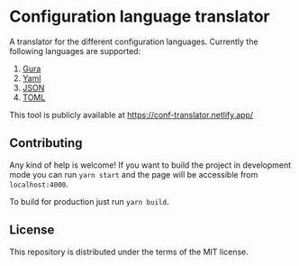 # Configuration language translator

A translator for the different configuration languages. Currently the following languages are supported:

1. [Gura][gura]
1. [Yaml][yaml]
1. [JSON][json]
1. [TOML][toml]

This tool is publicly available at https://conf-translator.netlify.app/


## Contributing

Any kind of help is welcome! If you want to build the project in development mode you can run `yarn start` and the page will be accessible from `localhost:4000`.

To build for production just run `yarn build`.


## License

This repository is distributed under the terms of the MIT license.


[gura]: https://gura.netlify.app/
[yaml]: https://yaml.org/spec/
[json]: https://www.json.org/json-en.html
[toml]: https://toml.io/en/